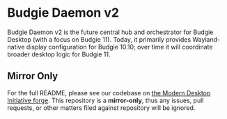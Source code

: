 # Budgie Daemon v2

Budgie Daemon v2 is the future central hub and orchestrator for Budgie Desktop (with a focus on Budgie 11). Today, it primarily provides Wayland-native display configuration for Budgie 10.10; over time it will coordinate broader desktop logic for Budgie 11.

## Mirror Only

For the full README, please see our codebase on [the Modern Desktop Initiative forge](https://forge.moderndesktop.dev/BuddiesOfBudgie/budgie-daemon). This repository is a **mirror-only**, thus any issues, pull requests, or other matters filed against repository will be ignored.